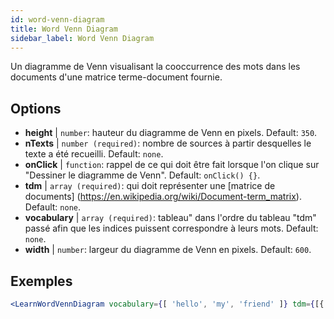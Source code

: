 ```yaml
---
id: word-venn-diagram
title: Word Venn Diagram
sidebar_label: Word Venn Diagram
---
```


Un diagramme de Venn visualisant la cooccurrence des mots dans les documents d'une matrice terme-document fournie.

## Options

* __height__ | `number`: hauteur du diagramme de Venn en pixels. Default: `350`.
* __nTexts__ | `number (required)`: nombre de sources à partir desquelles le texte a été recueilli. Default: `none`.
* __onClick__ | `function`: rappel de ce qui doit être fait lorsque l'on clique sur "Dessiner le diagramme de Venn". Default: `onClick() {}`.
* __tdm__ | `array (required)`: qui doit représenter une [matrice de documents] (https://en.wikipedia.org/wiki/Document-term_matrix). Default: `none`.
* __vocabulary__ | `array (required)`: tableau" dans l'ordre du tableau "tdm" passé afin que les indices puissent correspondre à leurs mots. Default: `none`.
* __width__ | `number`: largeur du diagramme de Venn en pixels. Default: `600`.


## Exemples

```jsx live
<LearnWordVennDiagram vocabulary={[ 'hello', 'my', 'friend' ]} tdm={[{ "0": 1, "1": 1, "2": 1}, { "0": 1, "1": 0, "2": 1 }, { "0": 1, "1": 1, "2": 1}]} nTexts={2} />
```


